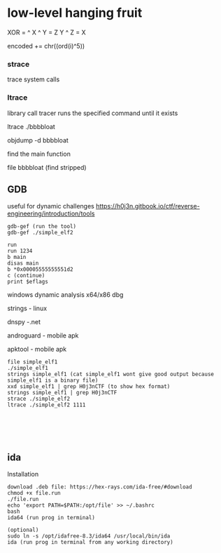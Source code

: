 # low-level hanging fruit

XOR = ^
X ^ Y = Z
Y ^ Z = X

encoded += chr((ord(i)^5))
### strace
trace system calls

### ltrace 
library call tracer
runs the specified command until it exists

ltrace ./bbbbloat

objdump -d bbbbloat

find the main function

file bbbbloat (find stripped)

## GDB
useful for dynamic challenges
https://h0j3n.gitbook.io/ctf/reverse-engineering/introduction/tools

```
gdb-gef (run the tool)
gdb-gef ./simple_elf2

run
run 1234
b main 
disas main
b *0x00005555555551d2
c (continue)
print $eflags
```


windows dynamic analysis
x64/x86 dbg

strings - linux

dnspy -.net

androguard - mobile apk

apktool - mobile apk

```
file simple_elf1
./simple_elf1
strings simple_elf1 (cat simple_elf1 wont give good output because simple_elf1 is a binary file)
xxd simple_elf1 | grep H0j3nCTF (to show hex format)
strings simple_elf1 | grep H0j3nCTF
strace ./simple_elf2
ltrace ./simple_elf2 1111






```

## ida
Installation
```
download .deb file: https://hex-rays.com/ida-free/#download
chmod +x file.run
./file.run
echo 'export PATH=$PATH:/opt/file' >> ~/.bashrc
bash
ida64 (run prog in terminal)

(optional)
sudo ln -s /opt/idafree-8.3/ida64 /usr/local/bin/ida
ida (run prog in terminal from any working directory)
```












